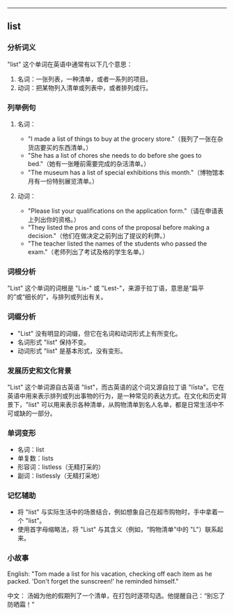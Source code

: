 
---------------
## list
### 分析词义
"list" 这个单词在英语中通常有以下几个意思：
1. 名词：一张列表，一种清单，或者一系列的项目。
2. 动词：把某物列入清单或列表中，或者排列成行。

### 列举例句
1. 名词：
   - "I made a list of things to buy at the grocery store."（我列了一张在杂货店要买的东西清单。）
   - "She has a list of chores she needs to do before she goes to bed."（她有一张睡前需要完成的杂活清单。）
   - "The museum has a list of special exhibitions this month."（博物馆本月有一份特别展览清单。）

2. 动词：
   - "Please list your qualifications on the application form."（请在申请表上列出你的资格。）
   - "They listed the pros and cons of the proposal before making a decision."（他们在做决定之前列出了提议的利弊。）
   - "The teacher listed the names of the students who passed the exam."（老师列出了考试及格的学生名单。）

### 词根分析
"List" 这个单词的词根是 "Lis-" 或 "Lest-"，来源于拉丁语，意思是“扁平的”或“细长的”，与排列或列出有关。

### 词缀分析
- "List" 没有明显的词缀，但它在名词和动词形式上有所变化。
- 名词形式 "list" 保持不变。
- 动词形式 "list" 是基本形式，没有变形。

### 发展历史和文化背景
"List" 这个单词源自古英语 "list"，而古英语的这个词又源自拉丁语 "līsta"。它在英语中用来表示排列或列出事物的行为，是一种常见的表达方式。在文化和历史背景下，"list" 可以用来表示各种清单，从购物清单到名人名单，都是日常生活中不可或缺的一部分。

### 单词变形
- 名词：list
- 单复数：lists
- 形容词：listless（无精打采的）
- 副词：listlessly（无精打采地）

### 记忆辅助
- 将 "list" 与实际生活中的场景结合，例如想象自己在超市购物时，手中拿着一个 "list"。
- 使用首字母缩略法，将 "List" 与其含义（例如，“购物清单”中的 "L"）联系起来。

### 小故事
English:
"Tom made a list for his vacation, checking off each item as he packed. 'Don't forget the sunscreen!' he reminded himself."

中文：
汤姆为他的假期列了一个清单，在打包时逐项勾选。他提醒自己：“别忘了防晒霜！”


